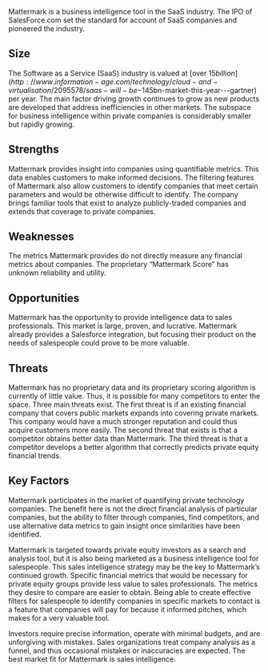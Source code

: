 Mattermark is a business intelligence tool in the SaaS industry. The IPO of SalesForce.com set the standard for account of SaaS companies and pioneered the industry. 


## Size

The Software as a Service (SaaS) industry is valued at [over $15 billion](http://www.information-age.com/technology/cloud-and-virtualisation/2095578/saas-will-be-$145bn-market-this-year---gartner) per year. The main factor driving growth continues to grow as new products are developed that address inefficiencies in other markets. The subspace for business intelligence within private companies is considerably smaller but rapidly growing.



## Strengths

Mattermark provides insight into companies using quantifiable metrics. This data enables customers to make informed decisions. The filtering features of Mattermark also allow customers to identify companies that meet certain parameters and would be otherwise difficult to identify. The company brings familiar tools that exist to analyze publicly-traded companies and extends that coverage to private companies.

## Weaknesses

The metrics Mattermark provides do not directly measure any financial metrics about companies. The proprietary “Mattermark Score” has unknown reliability and utility. 

## Opportunities

Mattermark has the opportunity to provide intelligence data to sales professionals. This market is large, proven, and lucrative. Mattermark already provides a Salesforce integration, but focusing their product on the needs of salespeople could prove to be more valuable. 

## Threats

Mattermark has no proprietary data and its proprietary scoring algorithm is currently of little value. Thus, it is possible for many competitors to enter the space. Three main threats exist. The first threat is if an existing financial company that covers public markets expands into covering private markets. This company would have a much stronger reputation and could thus acquire customers more easily. The second threat that exists is that a competitor obtains better data than Mattermark. The third threat is that a competitor develops a better algorithm that correctly predicts private equity financial trends. 

## Key Factors

Mattermark participates in the market of quantifying private technology companies. The benefit here is not the direct financial analysis of particular companies, but the ability to filter through companies, find competitors, and use alternative data metrics to gain insight once similarities have been identified.

Mattermark is targeted towards private equity investors as a search and analysis tool, but it is also being marketed as a business intelligence tool for salespeople. This sales intelligence strategy may be the key to Mattermark’s continued growth. Specific financial metrics that would be necessary for private equity groups provide less value to sales professionals. The metrics they desire to compare are easier to obtain. Being able to create effective filters for salespeople to identify companies in specific markets to contact is a feature that companies will pay for because it informed pitches, which makes for a very valuable tool. 

Investors require precise information, operate with minimal budgets, and are unforgiving with mistakes. Sales organizations treat company analysis as a funnel, and thus occasional mistakes or inaccuracies are expected. The best market fit for Mattermark is sales intelligence.


